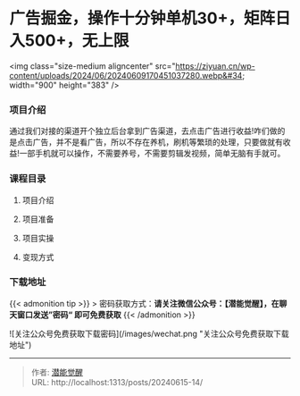 # 广告掘金，操作十分钟单机30&#43;，矩阵日入500&#43;，无上限


&lt;img class=&#34;size-medium aligncenter&#34; src=&#34;https://ziyuan.cn/wp-content/uploads/2024/06/20240609170451037280.webp&#34; width=&#34;900&#34; height=&#34;383&#34; /&gt;

###  项目介绍

通过我们对接的渠道开个独立后台拿到广告渠道，去点击广告进行收益!咋们做的是点击广告，并不是看广告，所以不存在养机，刷机等繁琐的处理，只要做就有收益!一部手机就可以操作，不需要养号，不需要剪辑发视频，简单无脑有手就可。

###  课程目录

 1. 项目介绍

 1. 项目准备

 1. 项目实操

 1. 变现方式



### 下载地址




{{&lt; admonition tip &gt;}}
&gt; 密码获取方式：**请关注微信公众号：【潜能觉醒】，在聊天窗口发送”密码“ 即可免费获取**
{{&lt; /admonition &gt;}}


![关注公众号免费获取下载密码](/images/wechat.png &#34;关注公众号免费获取下载地址&#34;)

---

> 作者: [潜能觉醒](https://nav8.top)  
> URL: http://localhost:1313/posts/20240615-14/  

